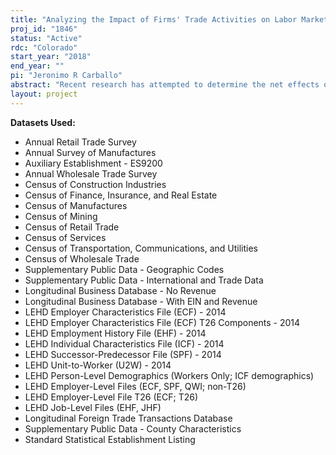 ```yaml
---
title: "Analyzing the Impact of Firms' Trade Activities on Labor Market Outcomes. A Matched Employee-Employer Perspective"
proj_id: "1846"
status: "Active"
rdc: "Colorado"
start_year: "2018"
end_year: ""
pi: "Jeronimo R Carballo"
abstract: "Recent research has attempted to determine the net effects of international trade on the U.S. economy. We aim to determine which types of jobs and industries are most impacted by international trade, and in particular how China’s accession to the World Trade Organization has impacted U.S. earnings and employment among firms that engage with international companies in a variety of ways. By combining data from the Longitudinal Employer Household Dynamics, Economic Censuses, and the Longitudinal Firm Trade Transactions Database, we observe job transitions among workers with skills and firms that are heterogeneous in their susceptible-to-trade shocks. Using a two-sided matching model, we are able to estimate how job matches change in response to these shocks, both directly as a result of foreign competition and indirectly in response to effects on other industries. Results thus generate a comprehensive account of “winners” and “losers” from foreign trade."
layout: project
---
```


**Datasets Used:**

  - Annual Retail Trade Survey 
  - Annual Survey of Manufactures 
  - Auxiliary Establishment - ES9200 
  - Annual Wholesale Trade Survey 
  - Census of Construction Industries 
  - Census of Finance, Insurance, and Real Estate 
  - Census of Manufactures 
  - Census of Mining 
  - Census of Retail Trade 
  - Census of Services 
  - Census of Transportation, Communications, and Utilities 
  - Census of Wholesale Trade 
  - Supplementary Public Data - Geographic Codes 
  - Supplementary Public Data - International and Trade Data 
  - Longitudinal Business Database - No Revenue 
  - Longitudinal Business Database - With EIN and Revenue 
  - LEHD Employer Characteristics File (ECF) - 2014 
  - LEHD Employer Characteristics File (ECF) T26 Components - 2014 
  - LEHD Employment History File (EHF) - 2014 
  - LEHD Individual Characteristics File (ICF) - 2014 
  - LEHD Successor-Predecessor File (SPF) - 2014 
  - LEHD Unit-to-Worker (U2W) - 2014 
  - LEHD Person-Level Demographics (Workers Only; ICF demographics) 
  - LEHD Employer-Level Files (ECF, SPF, QWI; non-T26) 
  - LEHD Employer-Level File T26 (ECF; T26) 
  - LEHD Job-Level Files (EHF, JHF) 
  - Longitudinal Foreign Trade Transactions Database 
  - Supplementary Public Data - County Characteristics 
  - Standard Statistical Establishment Listing 

